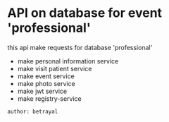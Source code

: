 # API on database for event 'professional'

this api make requests for database 'professional'

- make personal information service
- make visit patient service
- make event service
- make photo service
- make jwt service
- make registry-service


`author: betrayal`